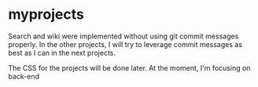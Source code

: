 # myprojects

Search and wiki were implemented without using git commit messages properly. In the other projects, I will try to leverage commit messages as best as I can in the next projects.

The CSS for the projects will be done later. At the moment, I'm focusing on back-end
